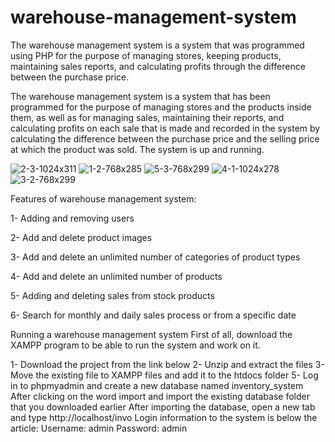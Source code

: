 # warehouse-management-system
The warehouse management system is a system that was programmed using PHP for the purpose of managing stores, keeping products, maintaining sales reports, and calculating profits through the difference between the purchase price.



The warehouse management system is a system that has been programmed for the purpose of managing stores and the products inside them, as well as for managing sales, maintaining their reports, and calculating profits on each sale that is made and recorded in the system by calculating the difference between the purchase price and the selling price at which the product was sold. The system is up and running.


![2-3-1024x311](https://user-images.githubusercontent.com/111537629/192330101-cde4f5b3-9113-4734-bc56-7db3388915c1.png)
![1-2-768x285](https://user-images.githubusercontent.com/111537629/192330113-3085b85e-b685-4463-bade-20e3d0472817.png)
![5-3-768x299](https://user-images.githubusercontent.com/111537629/192330120-3074e96c-8c16-4fa7-9582-dfffed936a9a.png)
![4-1-1024x278](https://user-images.githubusercontent.com/111537629/192330126-0c6c5fae-091f-4a03-a182-7718b924eb9c.png)
![3-2-768x299](https://user-images.githubusercontent.com/111537629/192330131-bce621ea-5ea0-47ee-befe-f4e0d5ae80e6.png)



Features of warehouse management system:

1- Adding and removing users

2- Add and delete product images

3- Add and delete an unlimited number of categories of product types

4- Add and delete an unlimited number of products

5- Adding and deleting sales from stock products

6- Search for monthly and daily sales process or from a specific date




Running a warehouse management system
First of all, download the XAMPP program to be able to run the system and work on it.

1- Download the project from the link below
2- Unzip and extract the files
3- Move the existing file to XAMPP files and add it to the htdocs folder
5- Log in to phpmyadmin and create a new database named inventory_system
After clicking on the word import and import the existing database folder that you downloaded earlier
After importing the database, open a new tab and type http://localhost/invo
Login information to the system is below the article:
Username: admin
Password: admin
